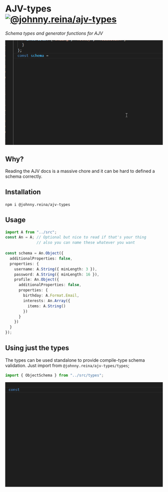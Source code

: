 # AJV-types [![@johnny.reina/ajv-types](https://img.shields.io/npm/v/@johnny.reina/ajv-types?style=for-the-badge)](https://www.npmjs.com/package/@johnny.reina/ajv-types)

_Schema types and generator functions for AJV_

![An animated gif showing Intellisense usage for creating an AJV schema](res/intellisense.gif)

## Why?

Reading the AJV docs is a massive chore and it can be hard to defined a schema correctly.

## Installation

`npm i @johnny.reina/ajv-types`

## Usage

```typescript
import A from "../src";
const An = A; // Optional but nice to read if that's your thing
              // also you can name these whatever you want

const schema = An.Object({
  additionalProperties: false,
  properties: {
    username: A.String({ minLength: 3 }),
    password: A.String({ minLength: 16 }),
    profile: An.Object({
      additionalProperties: false,
      properties: {
        birthday: A.Format.Email,
        interests: An.Array({
          items: A.String()
        })
      }
    })
  }
});
```

## Using just the types
The types can be used standalone to provide compile-type schema validation. Just import from `@johnny.reina/ajv-types/types`;

```typescript
import { ObjectSchema } from "../src/types";
```
![An animated gif showing Intellisense usage for creating an AJV schema without factory functions](res/intellisense-2.gif)
